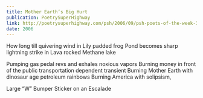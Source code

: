 ```yaml
---
title: Mother Earth’s Big Hurt
publication: PoetrySuperHighway
link: http://poetrysuperhighway.com/psh/2006/09/psh-poets-of-the-week-364/
date: 2006
---
```


How long till quivering wind in Lily padded frog Pond becomes
sharp lightning strike in Lava rocked Methane lake

Pumping gas pedal revs and exhales noxious vapors
Burning money in front of the public transportation dependent transient Burning Mother Earth with dinosaur age petroleum rainbows Burning America with solipsism,

Large “W” Bumper Sticker on an Escalade